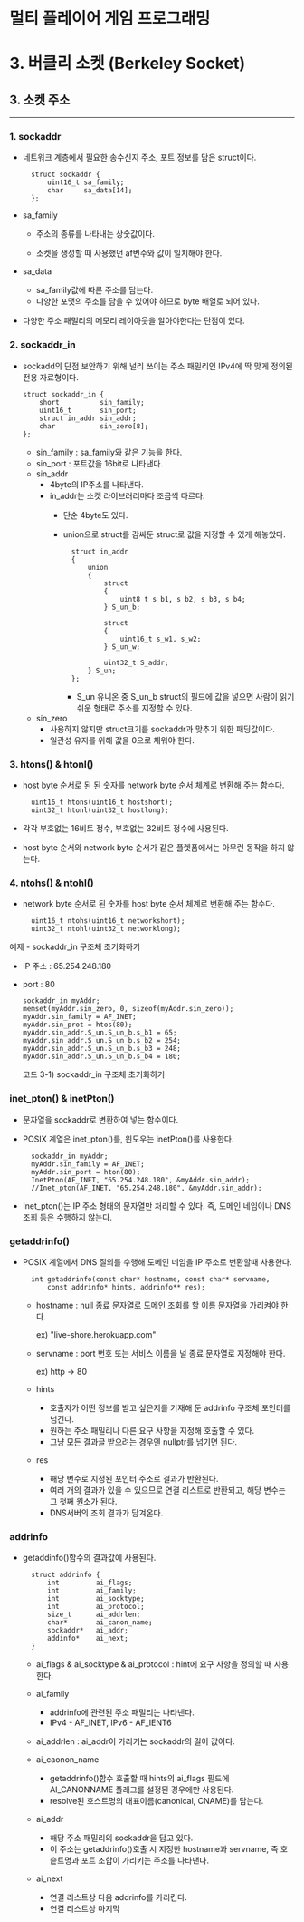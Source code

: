 # 멀티 플레이어 게임 프로그래밍

# 3. 버클리 소켓 (Berkeley Socket)

## 3. 소켓 주소
---
### 1. sockaddr

- 네트워크 계층에서 필요한 송수신지 주소, 포트 정보를 담은 struct이다.

        struct sockaddr {
            uint16_t sa_family;
            char     sa_data[14];
        };
    
- sa_family 
    - 주소의 종류를 나타내는 상숫값이다.
    
    - 소켓을 생성할 때 사용했던 af변수와 값이 일치해야 한다.

- sa_data
    - sa_family값에 따른 주소를 담는다.
    - 다양한 포맷의 주소를 담을 수 있어야 하므로 byte 배열로 되어 있다.

- 다양한 주소 패밀리의 메모리 레이아웃을 알아야한다는 단점이 있다.
    
    
### 2. sockaddr_in

- sockadd의 단점 보안하기 위해 널리 쓰이는 주소 패밀리인 IPv4에 딱 맞게 정의된 전용 자료형이다.


      struct sockaddr_in {
          short          sin_family;
          uint16_t       sin_port;
          struct in_addr sin_addr;
          char           sin_zero[8];
      };

  - sin_family : sa_family와 같은 기능을 한다.
  - sin_port : 포트값을 16bit로 나타낸다.
  - sin_addr 
    - 4byte의 IP주소를 나타낸다.
    - in_addr는 소켓 라이브러리마다 조금씩 다르다.
      - 단순 4byte도 있다.
      - union으로 struct를 감싸둔 struct로 값을 지정할 수 있게 해놓았다.
          
              struct in_addr 
              {
                  union 
                  {
                      struct 
                      {
                          uint8_t s_b1, s_b2, s_b3, s_b4;
                      } S_un_b;

                      struct 
                      {
                          uint16_t s_w1, s_w2;
                      } S_un_w;

                      uint32_t S_addr;
                  } S_un;
              };

          - S_un 유니온 중 S_un_b struct의 필드에 값을 넣으면 사람이 읽기 쉬운 형태로 주소를 지정할 수 있다.
  - sin_zero 
    - 사용하지 않지만 struct크기를 sockaddr과 맞추기 위한 패딩값이다.
    - 일관성 유지를 위해 값을 0으로 채워야 한다.

### 3. htons() & htonl()
   
- host byte 순서로 된 된 숫자를 network byte 순서 체계로 변환해 주는 함수다.

        uint16_t htons(uint16_t hostshort);
        uint32_t htonl(uint32_t hostlong);

- 각각 부호없는 16비트 정수, 부호없는 32비트 정수에 사용된다.
- host byte 순서와 network byte 순서가 같은 플렛폼에서는 아무런 동작을 하지 않는다.

### 4. ntohs() & ntohl()

- network byte 순서로 된 숫자를 host byte 순서 체계로 변환해 주는 함수다.

        uint16_t ntohs(uint16_t networkshort);
        uint32_t ntohl(uint32_t networklong);

예제 - sockaddr_in 구조체 초기화하기
- IP 주소 : 65.254.248.180
- port : 80

      sockaddr_in myAddr;
      memset(myAddr.sin_zero, 0, sizeof(myAddr.sin_zero));
      myAddr.sin_family = AF_INET;
      myAddr.sin_prot = htos(80);
      myAddr.sin_addr.S_un.S_un_b.s_b1 = 65;
      myAddr.sin_addr.S_un.S_un_b.s_b2 = 254;
      myAddr.sin_addr.S_un.S_un_b.s_b3 = 248;
      myAddr.sin_addr.S_un.S_un_b.s_b4 = 180;

  코드 3-1) sockaddr_in 구조체 초기화하기

### inet_pton() & inetPton()
- 문자열을 sockaddr로 변환하여 넣는 함수이다.

- POSIX 계열은 inet_pton()를, 윈도우는 inetPton()를 사용한다.

        sockaddr_in myAddr;
        myAddr.sin_family = AF_INET;
        myAddr.sin_port = hton(80);
        InetPton(AF_INET, "65.254.248.180", &myAddr.sin_addr);
        //Inet_pton(AF_INET, "65.254.248.180", &myAddr.sin_addr);
- Inet_pton()는 IP 주소 형태의 문자열만 처리할 수 있다. 즉, 도메인 네임이나 DNS 조회 등은 수행하지 않는다.

### getaddrinfo()
- POSIX 계열에서 DNS 질의를 수행해 도메인 네임을 IP 주소로 변환할때 사용한다. 

        int getaddrinfo(const char* hostname, const char* servname,
            const addrinfo* hints, addrinfo** res);

    - hostname : null 종료 문자열로 도메인 조회를 할 이름 문자열을 가리켜야 한다.

        ex) "live-shore.herokuapp.com"
    - servname : port 번호 또는 서비스 이름을 널 종료 문자열로 지정해야 한다.

        ex) http -> 80

    - hints 
        - 호출자가 어떤 정보를 받고 싶은지를 기재해 둔 addrinfo 구조체 포인터를 넘긴다.
        - 원하는 주소 패밀리나 다른 요구 사항을 지정해 호출할 수 있다.
        - 그냥 모든 결과글 받으려는 경우엔 nullptr를 넘기면 된다.

    - res 
        - 해당 변수로 지정된 포인터 주소로 결과가 반환된다.
        - 여러 개의 결과가 있을 수 있으므로 연결 리스트로 반환되고, 해당 변수는 그 첫째 원소가 된다.
        - DNS서버의 조회 결과가 담겨온다.

### addrinfo
- getaddinfo()함수의 결과값에 사용된다.

        struct addrinfo {
            int         ai_flags;
            int         ai_family;
            int         ai_socktype;
            int         ai_protocol;
            size_t      ai_addrlen;
            char*       ai_canon_name;
            sockaddr*   ai_addr;
            addinfo*    ai_next;
        }
            
    - ai_flags & ai_socktype & ai_protocol : hint에 요구 사항을 정의할 때 사용한다.
    
    - ai_family 
        - addrinfo에 관련된 주소 패밀리는 나타낸다.
        - IPv4 - AF_INET, IPv6 - AF_IENT6
    - ai_addrlen : ai_addr이 가리키는 sockaddr의 길이 값이다.

    - ai_caonon_name 
        - getaddrinfo()함수 호출할 때 hints의 ai_flags 필드에 AI_CANONNAME 플래그를 설정된 경우에만 사용된다.
        - resolve된 호스트명의 대표이름(canonical, CNAME)를 담는다.
    - ai_addr
        - 해당 주소 패밀리의 sockaddr을 담고 있다.
        - 이 주소는 getaddrinfo()호출 시 지정한 hostname과 servname, 즉 호슽트명과 포트 조합이 가리키는 주소를 나타낸다.
    - ai_next 
        - 연결 리스트상 다음 addrinfo를 가리킨다.
        - 연결 리스트상 마지막 

